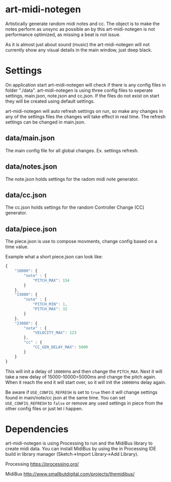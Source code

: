# art-midi-notegen
Artistically generate random midi notes and cc. The object is to make the notes perform as unsync as possible an by this art-midi-notegen is not performance optimized, as missing a beat is not issue.

As it is almost just about sound (music) the art-midi-notegen will not currently show any visual details in the main window, just deep black.

# Settings
On application start art-midi-notegen will check if there is any config files in folder "./data". art-midi-notegen is using three config files to seperate settings, main.json, note.json and cc.json. If the files do not exist on start they will be created using default settings.

art-midi-notegen will auto refresh settings on run, so make any changes in any of the settings files the changes will take effect in real time. The refresh settings can be changed in main.json.

## data/main.json
The main config file for all global changes. Ex. settings refresh.

## data/notes.json
The note.json holds settings for the radom midi note generator.

## data/cc.json
The cc.json holds settings for the random Controller Change (CC) generator.

## data/piece.json
The piece.json is use to compose movments, change config based on a time value.

Example what a short piece.json can look like:

```javascript
{
    "10000": {
        "note" : {
            "PITCH_MAX": 154
        }
    },
    "15000": {
        "note" : {
            "PITCH_MIN": 1,
            "PITCH_MAX": 32
        }
    },
    "23000": {
        "note" : {
            "VELOCITY_MAX": 123
        },
        "cc" : {
            "CC_GEN_DELAY_MAX": 5000
        }
    }
}
```
This will init a delay of `10000`ms and then change the `PITCH_MAX`. Next it will take a new delay of 15000-10000=5000ms and change the pitch again. When it reach the end it will start over, so it will init the `10000`ms delay again.

Be aware if `USE_CONFIG_REFRESH` is set to `true` then it will change settings found in main/note/cc json at the same time. You can set `USE_CONFIG_REFRESH` to `false` or remove any used settings in piece from the other config files or just let i happen.


# Dependencies
art-midi-notegen is using Processing to run and the MidiBus library to create midi data. You can install MidiBus by using the in Processing IDE build in library manager (Sketch->Import Library->Add Library). 

Processing
https://processing.org/

MidiBus
http://www.smallbutdigital.com/projects/themidibus/

